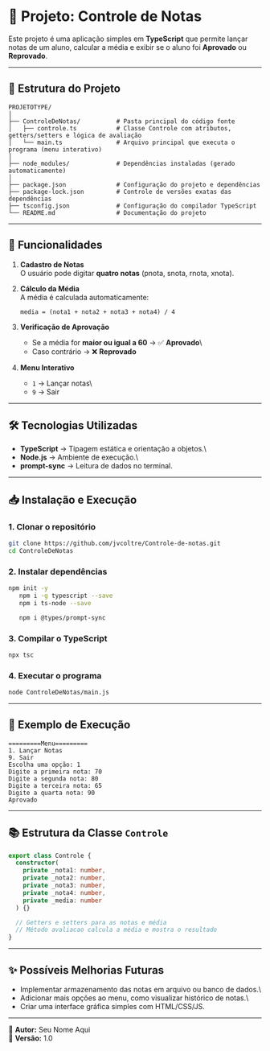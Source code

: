 # 📘 Projeto: Controle de Notas

Este projeto é uma aplicação simples em **TypeScript** que permite
lançar notas de um aluno, calcular a média e exibir se o aluno foi
**Aprovado** ou **Reprovado**.

------------------------------------------------------------------------

## 📂 Estrutura do Projeto

    PROJETOTYPE/
    │
    ├── ControleDeNotas/          # Pasta principal do código fonte
    │   ├── controle.ts           # Classe Controle com atributos, getters/setters e lógica de avaliação
    │   └── main.ts               # Arquivo principal que executa o programa (menu interativo)
    │
    ├── node_modules/             # Dependências instaladas (gerado automaticamente)
    │
    ├── package.json              # Configuração do projeto e dependências
    ├── package-lock.json         # Controle de versões exatas das dependências
    ├── tsconfig.json             # Configuração do compilador TypeScript
    └── README.md                 # Documentação do projeto

------------------------------------------------------------------------

## 🚀 Funcionalidades

1.  **Cadastro de Notas**\
    O usuário pode digitar **quatro notas** (pnota, snota, rnota,
    xnota).

2.  **Cálculo da Média**\
    A média é calculada automaticamente:

        media = (nota1 + nota2 + nota3 + nota4) / 4

3.  **Verificação de Aprovação**

    -   Se a média for **maior ou igual a 60** → ✅ **Aprovado**\
    -   Caso contrário → ❌ **Reprovado**

4.  **Menu Interativo**

    -   `1` → Lançar notas\
    -   `9` → Sair

------------------------------------------------------------------------

## 🛠️ Tecnologias Utilizadas

-   **TypeScript** → Tipagem estática e orientação a objetos.\
-   **Node.js** → Ambiente de execução.\
-   **prompt-sync** → Leitura de dados no terminal.

------------------------------------------------------------------------

## 📥 Instalação e Execução

### 1. Clonar o repositório

``` bash
git clone https://github.com/jvcoltre/Controle-de-notas.git
cd ControleDeNotas
```

### 2. Instalar dependências

``` bash
npm init -y
   npm i -g typescript --save
   npm i ts-node --save

   npm i @types/prompt-sync
```

### 3. Compilar o TypeScript

``` bash
npx tsc
```

### 4. Executar o programa

``` bash
node ControleDeNotas/main.js
```

------------------------------------------------------------------------

## 📌 Exemplo de Execução

    =========Menu=========
    1. Lançar Notas
    9. Sair
    Escolha uma opção: 1
    Digite a primeira nota: 70
    Digite a segunda nota: 80
    Digite a terceira nota: 65
    Digite a quarta nota: 90
    Aprovado

------------------------------------------------------------------------

## 📚 Estrutura da Classe `Controle`

``` ts
export class Controle {
  constructor(
    private _nota1: number,
    private _nota2: number,
    private _nota3: number,
    private _nota4: number,
    private _media: number
  ) {}

  // Getters e setters para as notas e média
  // Método avaliacao calcula a média e mostra o resultado
}
```

------------------------------------------------------------------------

## ✨ Possíveis Melhorias Futuras

-   Implementar armazenamento das notas em arquivo ou banco de dados.\
-   Adicionar mais opções ao menu, como visualizar histórico de notas.\
-   Criar uma interface gráfica simples com HTML/CSS/JS.

------------------------------------------------------------------------

🔖 **Autor:** Seu Nome Aqui\
📅 **Versão:** 1.0
